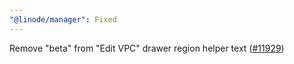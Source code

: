 ```yaml
---
"@linode/manager": Fixed
---
```


Remove "beta" from "Edit VPC" drawer region helper text ([#11929](https://github.com/linode/manager/pull/11929))
